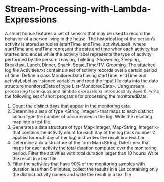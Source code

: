 # Stream-Processing-with-Lambda-Expressions
A smart house features a set of sensors that may be used to record the behavior of a person living in the house. The historical log of the person’s activity is stored as tuples (startTime, endTime, activityLabel), where startTime and endTime represent the date and time when each activity has started and ended while the activity label represents the type of activity performed by the person: Leaving, Toileting, Showering, Sleeping, Breakfast, Lunch, Dinner, Snack, Spare_Time/TV, Grooming. The attached log file Activities.txt contains a set of activity records over a certain period of time.  Define a class MonitoredData having startTime, endTime and activityLabel as instance variables and read the input file data into the data structure monitoredData of type List&lt;MonitoredData>. Using stream processing techniques and lambda expressions introduced by Java 8, write the following set of short programs for processing the monitoredData.
  1. Count the distinct days that appear in the monitoring data.
  2. Determine a map of type <String, Integer> that maps to each distinct action type the number of occurrences in the log. Write the resulting map into a text file.
  3. Generates a data structure of type Map<Integer, Map<String, Integer>> that contains the activity count for each day of the log (task number 2 applied for each day of the log) and writes the result in a text file
  4. Determine a data structure of the form Map<String, DateTime> that maps for each activity the total duration computed over the monitoring period. Filter the activities with total duration larger than 10 hours. Write the result in a text file. 
  5. Filter the activities that have 90% of the monitoring samples with duration less than 5 minutes, collect the results in a List<String> containing only the distinct activity names and write the result in a text file
